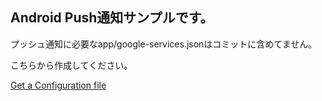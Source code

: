 ## Android Push通知サンプルです。

プッシュ通知に必要なapp/google-services.jsonはコミットに含めてません。

こちらから作成してください。

<a href="https://developers.google.com/mobile/add?platform=android&cntapi=gcm&cnturl=https:%2F%2Fdevelopers.google.com%2Fcloud-messaging%2Fandroid%2Fclient&cntlbl=Continue%20Adding%20GCM%20Support&%3Fconfigured%3Dtrue" target=_blank>Get a Configuration file</a>